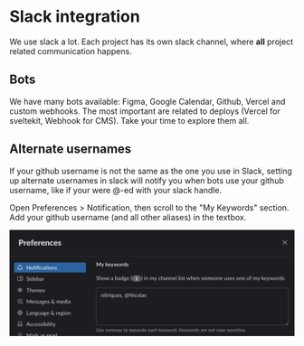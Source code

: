# Slack integration

We use slack a lot. Each project has its own slack channel, where **all** project related
communication happens.

## Bots

We have many bots available: Figma, Google Calendar, Github, Vercel and custom webhooks. The most
important are related to deploys (Vercel for sveltekit, Webhook for CMS). Take your time to explore
them all.

## Alternate usernames

If your github username is not the same as the one you use in Slack, setting up alternate usernames
in slack will notify you when bots use your github username, like if your were @-ed with your slack
handle.

Open Preferences > Notification, then scroll to the "My Keywords" section. Add your github username
(and all other aliases) in the textbox.

![Slack preferences](25-slack-alternate-usernames.png)
